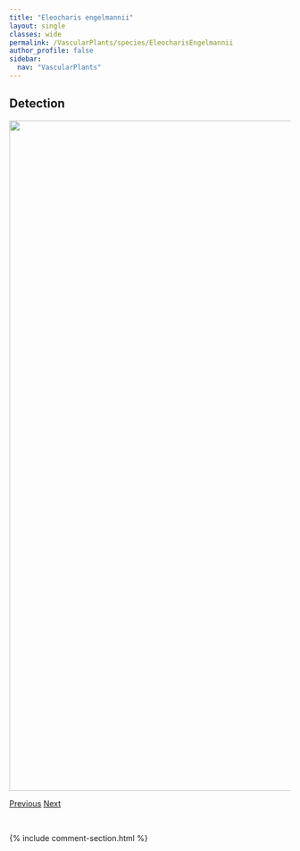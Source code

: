 ```yaml
---
title: "Eleocharis engelmannii"
layout: single
classes: wide
permalink: /VascularPlants/species/EleocharisEngelmannii
author_profile: false
sidebar:
  nav: "VascularPlants"
---
```


<h2>Detection</h2>

<a href="https://drive.google.com/uc?export=view&id=1zAyd368mwLCc-6SlaAV3ghgFePKAJ8ka">
<img src="https://drive.google.com/uc?export=view&id=1zAyd368mwLCc-6SlaAV3ghgFePKAJ8ka" height = "1200" width = "800">
</a>


<a href="/DevelopmentWebsite/VascularPlants/species/EleocharisAcicularis" class="pagination--pager" title="Eleocharis acicularis">Previous</a> <a href="/DevelopmentWebsite/VascularPlants/species/EleocharisPalustrissl" class="pagination--pager" title="Eleocharis palustris s.l.">Next</a>

<p>&nbsp;</p>

{% include comment-section.html %}
